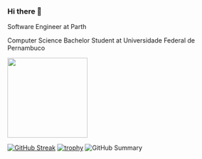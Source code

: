 ### Hi there 👋

Software Engineer at Parth

Computer Science Bachelor Student at Universidade Federal de Pernambuco

<a href="https://github.com/pemsm">
  <img height="180em" src="https://github-readme-stats.vercel.app/api?username=pemsm&theme=dracula&show_icons=true&count_private=true" />
</a>

[![GitHub Streak](https://github-readme-streak-stats.herokuapp.com?user=pemsm&theme=dracula)](https://git.io/streak-stats)
[![trophy](https://github-profile-trophy.vercel.app/?username=pemsm&theme=dracula&column=7)](https://github.com/ryo-ma/github-profile-trophy)
![GitHub Summary](https://github-profile-summary-cards.vercel.app/api/cards/profile-details?username=pemsm&theme=dracula)
